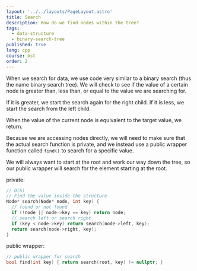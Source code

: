```yaml
---
layout: '../../layouts/PageLayout.astro'
title: Search
description: How do we find nodes within the tree?
tags:
  - data-structure
  - binary-search-tree
published: true
lang: cpp
course: bst
order: 2
---
```


When we search for data, we use code very similar to a binary search (thus the name binary search tree). We will check to see if the value of a certain node is greater than, less than, or equal to the value we are searching for.

If it is greater, we start the search again for the right child. If it is less, we start the search from the left child.

When the value of the current node is equivalent to the target value, we return.

Because we are accessing nodes directly, we will need to make sure that the actual search function is private, and we instead use a public wrapper function called `find()` to search for a specific value.

We will always want to start at the root and work our way down the tree, so our public wrapper will search for the element starting at the root.

private:
```cpp
// O(h)
// Find the value inside the structure
Node* search(Node* node, int key) {
  // found or not found
  if (!node || node->key == key) return node;
  // search left or search right
  if (key < node->key) return search(node->left, key);
  return search(node->right, key);
}
```

public wrapper:
```cpp
// public wrapper for search
bool find(int key) { return search(root, key) != nullptr; }
```
